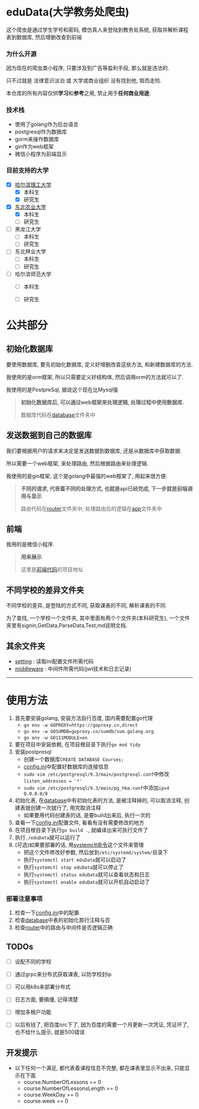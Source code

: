 # eduData(大学教务处爬虫)
这个爬虫是通过学生学号和密码, 模仿真人来登陆到教务处系统, 获取并解析课程表到数据库, 然后增删改查到前端

### 为什么开源
因为现在的爬虫类小程序, 只要涉及到广告等盈利手段, 那么就是违法的.

只不过就是 法律意识淡泊 或 大学或商业组织 没有找到他, 铤而走险.

本仓库的所有内容仅供**学习**和**参考**之用, 禁止用于**任何商业用途**.

### 技术栈
- 使用了golang作为后台语言
- postgresql作为数据库
- gorm来操作数据库
- gin作为web框架
- 微信小程序为前端显示

### 目前支持的大学

- [x] [哈尔滨理工大学](School/hrbust)
    - [x] 本科生
    - [x] 研究生
- [x] [东北农业大学](School/neau)
    - [x] 本科生
    - [ ] 研究生
- [ ] 黑龙江大学
    - [ ] 本科生
    - [ ] 研究生
- [ ] 东北林业大学
    - [ ] 本科生
    - [ ] 研究生
- [ ] 哈尔滨师范大学
    - [ ] 本科生
    - [ ] 研究生


# 公共部分

## 初始化数据库
要使用数据库, 要先初始化数据库, 定义好增删改查这些方法, 和新建数据库的方法.

我使用的是orm框架, 所以只需要定义好结构体, 然后调用orm的方法就可以了.

我使用的是PostpreSql, 据说这个现在比Mysql强
> **初始化数据库后, 可以通过web框架来处理逻辑, 处理过程中使用数据库.**
>
> 数据库代码在[database](database/database.go)文件夹中


## 发送数据到自己的数据库
我们要根据用户的请求来决定是发送数据到数据库, 还是从数据库中获取数据.

所以需要一个web框架, 来处理路由, 然后根据路由来处理逻辑.

我使用的是gin框架, 这个是golang中最强的web框架了, 用起来很方便.

> **不同的请求, 代表着不同的处理方式, 也就是api已经完成, 下一步就是前端调用与显示**
>
> 路由代码在[router](router/router.go)文件夹中;
> 处理路由后的逻辑在[app](app/app.go)文件夹中


## 前端
我用的是微信小程序.
> **用来展示**
>
> 这里是[前端代码](https://github.com/huhu415/eduData-WxFront)的项目地址

## 不同学校的差异文件夹
不同学校的差异, 是登陆的方式不同, 获取课表的不同, 解析课表的不同.

为了查找, 一个学校一个文件夹, 其中里面有两个个文件夹(本科研究生), 一个文件夹里有signin,GetData,ParseData,Test,md说明文档.

## 其余文件夹

- [setting](setting/setting.go) : 读取ini配置文件所需代码
- [middleware](middleware/jwt.go) : 中间件所需代码(jwt技术和日志记录)

-------------------

# 使用方法
1. 首先要安装golang, 安装方法自行百度, 国内需要配置go代理
   - ```go env -w GOPROXY=https://goproxy.cn,direct```
   - ```go env -w GOSUMDB=goproxy.cn/sumdb/sum.golang.org```
   - ```go env -w GO111MODULE=on```
2. 要在项目中安装依赖, 在项目根目录下执行```go mod tidy```
3. 安装postpresql
   - 创建一个数据库```CREATE DATABASE Courses;```
   - [config.ini](config/config.ini)中配置好数据库的连接信息
   - ```sudo vim /etc/postgresql/9.3/main/postgresql.conf```中修改```listen_addresses = '*'```
   - ```sudo vim /etc/postgresql/9.3/main/pg_hba.conf```中添加```ipv4 0.0.0.0/0```
4. 初始化表, 在[database](database/database.go)中有初始化表的方法, 是被注释掉的, 可以取消注释, 创建表就创建一次就行了, 用完取消注释
    - 如果要用代码创建表的话, 是要build出来后, 执行一次的
5. 查看一下[config.ini](config/config.ini)配置文件, 看看有没有需要修改的地方
6. 在项目根目录下执行```go build .```, 就编译出来可执行文件了
7. 执行```./eduData```就可以运行了
8. (可选)如果要部署的话, 用[systemctl命令](eduData.service)这个文件来管理
    - 把这个文件修改好参数, 然后放到```/etc/systemd/system/```目录下
    - 执行```systemctl start eduData```就可以启动了
    - 执行```systemctl stop eduData```就可以停止了
    - 执行```systemctl status eduData```就可以查看状态和日志
    - 执行```systemctl enable eduData```就可以开机自动启动了

### 部署注意事项
1. 检查一下[config.ini](config/config.ini)中的配置
2. 检查[database](database/database.go)中表的初始化那行注释与否
3. 检查[router](router/router.go)中的路由与中间件是否逻辑正确


## TODOs

- [ ] 设配不同的学校
- [ ] 通过grpc来分布式获取课表, 以防学校封ip
- [ ] 可以用k8s来部署分布式
- [ ] 日志方面, 要搞懂, 记得清楚
- [ ] 增加多租户功能
- [ ] 以后有钱了, 把百度orc下了, 因为百度的需要一个月更新一次凭证, 凭证坏了, 也不给什么提示, 就是500错误


## 开发提示
- 以下任何一个满足, 都代表着课程信息不完整, 都在课表里显示不出来, 只能显示在下面
  - course.NumberOfLessons == 0 
  - course.NumberOfLessonsLength == 0 
  - course.WeekDay == 0
  - course.week == 0